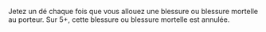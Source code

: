 Jetez un dé chaque fois que vous allouez une blessure ou blessure mortelle au porteur. Sur 5+, cette blessure ou blessure mortelle est annulée.